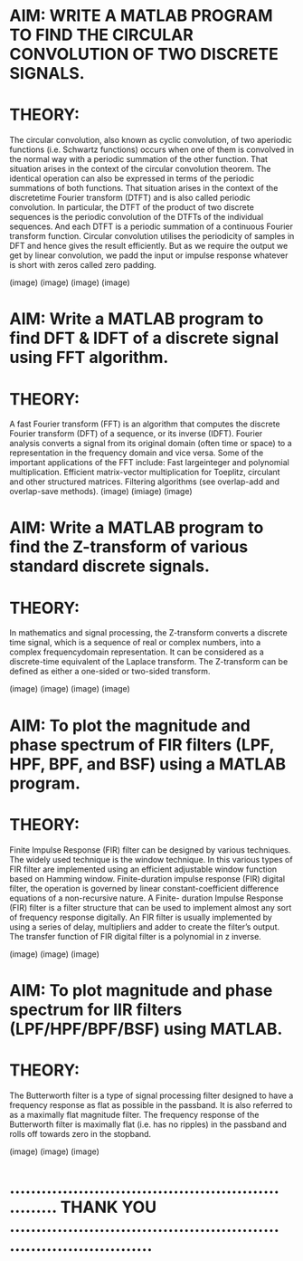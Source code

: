 # AIM:  WRITE A MATLAB PROGRAM TO FIND THE CIRCULAR CONVOLUTION OF TWO DISCRETE SIGNALS. 
# THEORY:
The circular convolution, also known as cyclic convolution, of two aperiodic functions (i.e. Schwartz functions) occurs when one of them is convolved in the normal way with a periodic summation of the other function. That situation arises in the context of the circular convolution theorem. The identical operation can also be expressed in terms of the periodic summations of both functions. That situation arises in the context of the discretetime Fourier transform (DTFT) and is also called periodic convolution. In particular, the DTFT of the product of two discrete sequences is the periodic convolution of the DTFTs of the individual sequences. And each DTFT is a periodic summation of a continuous Fourier transform function. Circular convolution utilises the periodicity of samples in DFT and hence gives the result efficiently. But as we require the output we get by linear convolution, we padd the input or impulse response whatever is short with zeros called zero padding. 

(image)
(image)
(image)
(image)

# AIM:  Write a MATLAB program to find DFT & IDFT of a discrete signal using FFT algorithm. 
# THEORY:
A fast Fourier transform (FFT) is an algorithm that computes the discrete Fourier transform (DFT) of a sequence, or its inverse (IDFT). Fourier analysis converts a signal from its original domain (often time or space) to a representation in the frequency domain and vice versa. Some of the important applications of the FFT include: Fast largeinteger and polynomial multiplication. Efficient matrix-vector multiplication for Toeplitz, circulant and other structured matrices. Filtering algorithms (see overlap-add and overlap-save methods). 
 (image)
 (imiage)
 (image)
 
 # AIM: Write a MATLAB program to find the Z-transform of various standard discrete signals.
 # THEORY:
In mathematics and signal processing, the Z-transform converts a discrete time signal, which is a sequence of real or complex numbers, into a complex frequencydomain representation. It can be considered as a discrete-time equivalent of the Laplace transform. The Z-transform can be defined as either a one-sided or two-sided transform. 
 
(image)
(image)
(image)
(image)

# AIM: To plot the magnitude and phase spectrum of FIR filters (LPF, HPF, BPF, and BSF) using a MATLAB program.
# THEORY:
Finite Impulse Response (FIR) filter can be designed by various techniques. The widely used technique is the window technique. In this various types of FIR filter are implemented using an efficient adjustable window function based on Hamming window. Finite-duration impulse response (FIR) digital filter, the operation is governed by linear constant-coefficient difference equations of a non-recursive nature. A Finite- duration Impulse Response (FIR) filter is a filter structure that can be used to implement almost any sort of frequency response digitally. An FIR filter is usually implemented by using a series of delay, multipliers and adder to create the filter’s output. The transfer function of FIR digital filter is a polynomial in z inverse.

(image)
(image)
(image)

# AIM: To plot magnitude and phase spectrum for IIR filters (LPF/HPF/BPF/BSF) using MATLAB.
# THEORY: 
The Butterworth filter is a type of signal processing filter designed to have a frequency response as flat as possible in the passband. It is also referred to as a maximally flat magnitude filter. The frequency response of the Butterworth filter is maximally flat (i.e. has no ripples) in the passband and rolls off towards zero in the stopband. 

(image)
(image)
(image)

# …………………………………………………… THANK   YOU   ……………………………………………………………………
